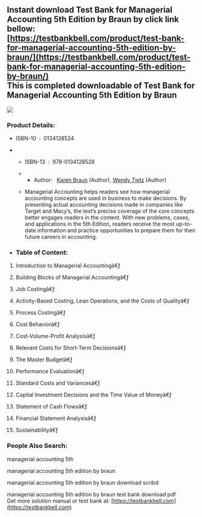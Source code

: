 Instant download **Test Bank for Managerial Accounting 5th Edition by Braun** by click link bellow:  
[https://testbankbell.com/product/test-bank-for-managerial-accounting-5th-edition-by-braun/](https://testbankbell.com/product/test-bank-for-managerial-accounting-5th-edition-by-braun/)  
This is completed downloadable of Test Bank for Managerial Accounting 5th Edition by Braun
------------------------------------------------------------------------------------------


![](https://testbankbell.com/wp-content/uploads/2023/05/0134641809-506x600-1.jpg)
### Product Details:


* ISBN-10 ‏ : ‎ 0134128524
* * ISBN-13 ‏ : ‎ 978-0134128528
  * * Author:   [Karen Braun](https://www.amazon.com/s/ref=dp_byline_sr_book_1?ie=UTF8&field-author=Karen+Braun&text=Karen+Braun&sort=relevancerank&search-alias=books) (Author), [Wendy Tietz](https://www.amazon.com/s/ref=dp_byline_sr_book_2?ie=UTF8&field-author=Wendy+Tietz&text=Wendy+Tietz&sort=relevancerank&search-alias=books) (Author)
   
  * Managerial Accounting helps readers see how managerial accounting concepts are used in business to make decisions. By presenting actual accounting decisions made in companies like Target and Macy’s, the text’s precise coverage of the core concepts better engages readers in the content. With new problems, cases, and applications in the 5th Edition, readers receive the most up-to-date information and practice opportunities to prepare them for their future careers in accounting.
 
* ### Table of Content:

1. Introduction to Managerial Accountingâ€ƒ

2. Building Blocks of Managerial Accountingâ€ƒ

3. Job Costingâ€ƒ

4. Activity-Based Costing, Lean Operations, and the Costs of Qualityâ€ƒ

5. Process Costingâ€ƒ

6. Cost Behaviorâ€ƒ

7. Cost-Volume-Profit Analysisâ€ƒ

8. Relevant Costs for Short-Term Decisionsâ€ƒ

9. The Master Budgetâ€ƒ

10. Performance Evaluationâ€ƒ

11. Standard Costs and Variancesâ€ƒ

12. Capital Investment Decisions and the Time Value of Moneyâ€ƒ

13. Statement of Cash Flowsâ€ƒ

14. Financial Statement Analysisâ€ƒ

15. Sustainabilityâ€ƒ


 ### People Also Search:


 managerial accounting 5th

 managerial accounting 5th edition by braun

 managerial accounting 5th edition by braun download scribd

 managerial accounting 5th edition by braun test bank download pdf  
  Get more solution manual or test bank at: [https://testbankbell.com](https://testbankbell.com)
